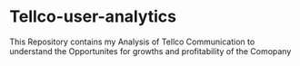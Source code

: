 # Tellco-user-analytics
This Repository contains my  Analysis of Tellco Communication to understand the Opportunites for growths and profitability of the Comopany
